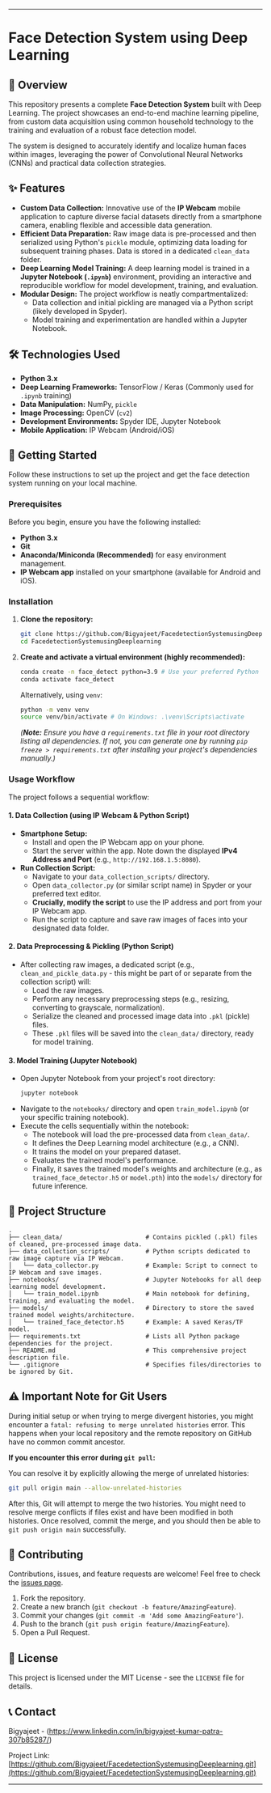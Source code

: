
-----

# Face Detection System using Deep Learning

## 🌟 Overview

This repository presents a complete **Face Detection System** built with Deep Learning. The project showcases an end-to-end machine learning pipeline, from custom data acquisition using common household technology to the training and evaluation of a robust face detection model.

The system is designed to accurately identify and localize human faces within images, leveraging the power of Convolutional Neural Networks (CNNs) and practical data collection strategies.

## ✨ Features

  * **Custom Data Collection:** Innovative use of the **IP Webcam** mobile application to capture diverse facial datasets directly from a smartphone camera, enabling flexible and accessible data generation.
  * **Efficient Data Preparation:** Raw image data is pre-processed and then serialized using Python's `pickle` module, optimizing data loading for subsequent training phases. Data is stored in a dedicated `clean_data` folder.
  * **Deep Learning Model Training:** A deep learning model is trained in a **Jupyter Notebook (`.ipynb`)** environment, providing an interactive and reproducible workflow for model development, training, and evaluation.
  * **Modular Design:** The project workflow is neatly compartmentalized:
      * Data collection and initial pickling are managed via a Python script (likely developed in Spyder).
      * Model training and experimentation are handled within a Jupyter Notebook.

## 🛠️ Technologies Used

  * **Python 3.x**
  * **Deep Learning Frameworks:** TensorFlow / Keras (Commonly used for `.ipynb` training)
  * **Data Manipulation:** NumPy, `pickle`
  * **Image Processing:** OpenCV (`cv2`)
  * **Development Environments:** Spyder IDE, Jupyter Notebook
  * **Mobile Application:** IP Webcam (Android/iOS)

## 🚀 Getting Started

Follow these instructions to set up the project and get the face detection system running on your local machine.

### Prerequisites

Before you begin, ensure you have the following installed:

  * **Python 3.x**
  * **Git**
  * **Anaconda/Miniconda (Recommended)** for easy environment management.
  * **IP Webcam app** installed on your smartphone (available for Android and iOS).

### Installation

1.  **Clone the repository:**

    ```bash
    git clone https://github.com/Bigyajeet/FacedetectionSystemusingDeeplearning.git
    cd FacedetectionSystemusingDeeplearning
    ```

2.  **Create and activate a virtual environment (highly recommended):**

    ```bash
    conda create -n face_detect python=3.9 # Use your preferred Python version
    conda activate face_detect
    ```

    Alternatively, using `venv`:

    ```bash
    python -m venv venv
    source venv/bin/activate # On Windows: .\venv\Scripts\activate
    ```



    *(**Note:** Ensure you have a `requirements.txt` file in your root directory listing all dependencies. If not, you can generate one by running `pip freeze > requirements.txt` after installing your project's dependencies manually.)*

### Usage Workflow

The project follows a sequential workflow:

#### 1\. Data Collection (using IP Webcam & Python Script)

  * **Smartphone Setup:**
      * Install and open the IP Webcam app on your phone.
      * Start the server within the app. Note down the displayed **IPv4 Address and Port** (e.g., `http://192.168.1.5:8080`).
  * **Run Collection Script:**
      * Navigate to your `data_collection_scripts/` directory.
      * Open `data_collector.py` (or similar script name) in Spyder or your preferred text editor.
      * **Crucially, modify the script** to use the IP address and port from your IP Webcam app.
      * Run the script to capture and save raw images of faces into your designated data folder.

#### 2\. Data Preprocessing & Pickling (Python Script)

  * After collecting raw images, a dedicated script (e.g., `clean_and_pickle_data.py` - this might be part of or separate from the collection script) will:
      * Load the raw images.
      * Perform any necessary preprocessing steps (e.g., resizing, converting to grayscale, normalization).
      * Serialize the cleaned and processed image data into `.pkl` (pickle) files.
      * These `.pkl` files will be saved into the `clean_data/` directory, ready for model training.

#### 3\. Model Training (Jupyter Notebook)

  * Open Jupyter Notebook from your project's root directory:
    ```bash
    jupyter notebook
    ```
  * Navigate to the `notebooks/` directory and open `train_model.ipynb` (or your specific training notebook).
  * Execute the cells sequentially within the notebook:
      * The notebook will load the pre-processed data from `clean_data/`.
      * It defines the Deep Learning model architecture (e.g., a CNN).
      * It trains the model on your prepared dataset.
      * Evaluates the trained model's performance.
      * Finally, it saves the trained model's weights and architecture (e.g., as `trained_face_detector.h5` or `model.pth`) into the `models/` directory for future inference.

## 📂 Project Structure

```
.
├── clean_data/                       # Contains pickled (.pkl) files of cleaned, pre-processed image data.
├── data_collection_scripts/          # Python scripts dedicated to raw image capture via IP Webcam.
│   └── data_collector.py             # Example: Script to connect to IP Webcam and save images.
├── notebooks/                        # Jupyter Notebooks for all deep learning model development.
│   └── train_model.ipynb             # Main notebook for defining, training, and evaluating the model.
├── models/                           # Directory to store the saved trained model weights/architecture.
│   └── trained_face_detector.h5      # Example: A saved Keras/TF model.
├── requirements.txt                  # Lists all Python package dependencies for the project.
├── README.md                         # This comprehensive project description file.
└── .gitignore                        # Specifies files/directories to be ignored by Git.
```

## ⚠️ Important Note for Git Users

During initial setup or when trying to merge divergent histories, you might encounter a `fatal: refusing to merge unrelated histories` error. This happens when your local repository and the remote repository on GitHub have no common commit ancestor.

**If you encounter this error during `git pull`:**

You can resolve it by explicitly allowing the merge of unrelated histories:

```bash
git pull origin main --allow-unrelated-histories
```

After this, Git will attempt to merge the two histories. You might need to resolve merge conflicts if files exist and have been modified in both histories. Once resolved, commit the merge, and you should then be able to `git push origin main` successfully.

## 🤝 Contributing

Contributions, issues, and feature requests are welcome\! Feel free to check the [issues page](https://www.google.com/search?q=https://github.com/Bigyajeet/FacedetectionSystemusingDeeplearning/issues).

1.  Fork the repository.
2.  Create a new branch (`git checkout -b feature/AmazingFeature`).
3.  Commit your changes (`git commit -m 'Add some AmazingFeature'`).
4.  Push to the branch (`git push origin feature/AmazingFeature`).
5.  Open a Pull Request.

## 📄 License

This project is licensed under the MIT License - see the `LICENSE` file for details.


## 📞 Contact

Bigyajeet - (https://www.linkedin.com/in/bigyajeet-kumar-patra-307b85287/)

Project Link: [https://github.com/Bigyajeet/FacedetectionSystemusingDeeplearning.git](https://github.com/Bigyajeet/FacedetectionSystemusingDeeplearning.git)

-----


